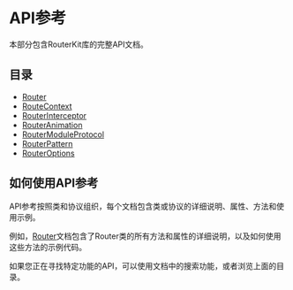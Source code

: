 # API参考

本部分包含RouterKit库的完整API文档。

## 目录

- [Router](Router.md)
- [RouteContext](RouteContext.md)
- [RouterInterceptor](RouterInterceptor.md)
- [RouterAnimation](RouterAnimation.md)
- [RouterModuleProtocol](RouterModuleProtocol.md)
- [RouterPattern](RouterPattern.md)
- [RouterOptions](RouterOptions.md)

## 如何使用API参考

API参考按照类和协议组织，每个文档包含类或协议的详细说明、属性、方法和使用示例。

例如，[Router](Router.md)文档包含了Router类的所有方法和属性的详细说明，以及如何使用这些方法的示例代码。

如果您正在寻找特定功能的API，可以使用文档中的搜索功能，或者浏览上面的目录。